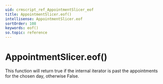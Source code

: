 ```yaml
---
uid: crmscript_ref_AppointmentSlicer_eof
title: AppointmentSlicer.eof()
intellisense: AppointmentSlicer.eof
sortOrder: 108
keywords: eof()
so.topic: reference
---
```


# AppointmentSlicer.eof()

This function will return true if the internal iterator is past the appointments for the chosen day, otherwise False.

